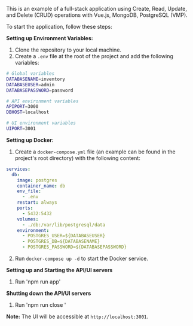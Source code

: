 This is an example of a full-stack application using Create, Read, Update, and Delete (CRUD) operations with Vue.js, MongoDB, PostgreSQL (VMP).

To start the application, follow these steps:

**Setting up Environment Variables:**
1. Clone the repository to your local machine.
2. Create a `.env` file at the root of the project and add the following variables:

```bash
# Global variables
DATABASENAME=inventory
DATABASEUSER=admin
DATABASEPASSWORD=password

# API environment variables
APIPORT=3000
DBHOST=localhost

# UI environment variables
UIPORT=3001
```

**Setting up Docker:**
1. Create a `docker-compose.yml` file (an example can be found in the project's root directory) with the following content:

```yml
services:
  db:
    image: postgres
    container_name: db
    env_file:
      - .env
    restart: always
    ports:
      - 5432:5432
    volumes:
      - ./db:/var/lib/postgresql/data
    environment:
      - POSTGRES_USER=${DATABASEUSER}
      - POSTGRES_DB=${DATABASENAME}
      - POSTGRES_PASSWORD=${DATABASEPASSWORD}
```
2. Run `docker-compose up -d` to start the Docker service.

**Setting up and Starting the API/UI servers**

1. Run 'npm run app'

**Shutting down the API/UI servers**

1. Run 'npm run close
   '

**Note:**
The UI will be accessible at `http://localhost:3001`.